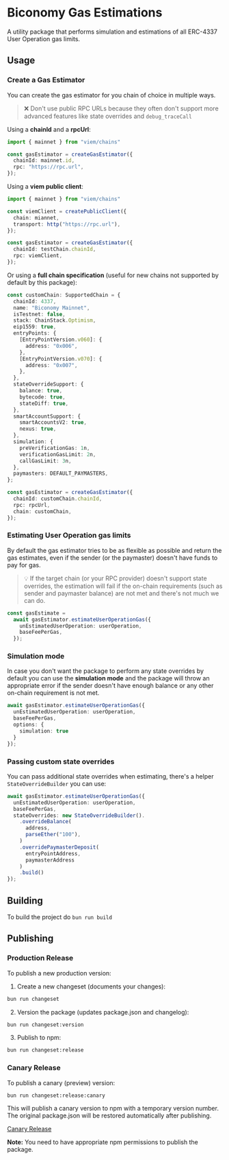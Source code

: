 # Biconomy Gas Estimations

A utility package that performs simulation and estimations of all ERC-4337 User Operation gas limits.

## Usage
### Create a Gas Estimator
You can create the gas estimator for you chain of choice in multiple ways.

> ❌ Don't use public RPC URLs because they often don't support more advanced features like state overrides and `debug_traceCall`

Using a **chainId** and a **rpcUrl**:
```ts
import { mainnet } from "viem/chains"

const gasEstimator = createGasEstimator({
  chainId: mainnet.id,
  rpc: "https://rpc.url",
});
```
Using a **viem public client**:
```ts
import { mainnet } from "viem/chains"

const viemClient = createPublicClient({
  chain: miannet,
  transport: http("https://rpc.url"),
});

const gasEstimator = createGasEstimator({
  chainId: testChain.chainId,
  rpc: viemClient,
});
```
Or using a **full chain specification** (useful for new chains not supported by default by this package):
```ts
const customChain: SupportedChain = {
  chainId: 4337,
  name: "Biconomy Mainnet",
  isTestnet: false,
  stack: ChainStack.Optimism,
  eip1559: true,
  entryPoints: {
    [EntryPointVersion.v060]: {
      address: "0x006",
    },
    [EntryPointVersion.v070]: {
      address: "0x007",
    },
  },
  stateOverrideSupport: {
    balance: true,
    bytecode: true,
    stateDiff: true,
  },
  smartAccountSupport: {
    smartAccountsV2: true,
    nexus: true,
  },
  simulation: {
    preVerificationGas: 1n,
    verificationGasLimit: 2n,
    callGasLimit: 3n,
  },
  paymasters: DEFAULT_PAYMASTERS,
};

const gasEstimator = createGasEstimator({
  chainId: customChain.chainId,
  rpc: rpcUrl,
  chain: customChain,
});
```
### Estimating User Operation gas limits

By default the gas estimator tries to be as flexible as possible and return the gas estimates, even if the sender (or the paymaster) doesn't have funds to pay for gas.

> 💡 If the target chain (or your RPC provider) doesn't support state overrides, the estimation will fail if the on-chain requirements (such as sender and paymaster balance) are not met and there's not much we can do.

```ts
const gasEstimate =
  await gasEstimator.estimateUserOperationGas({
    unEstimatedUserOperation: userOperation,
    baseFeePerGas,
  });
```

### Simulation mode
In case you don't want the package to perform any state overrides by default you can use the **simulation mode** and the package will throw an appropriate error if the sender doesn't have enough balance or any other on-chain requirement is not met.
```ts
await gasEstimator.estimateUserOperationGas({
  unEstimatedUserOperation: userOperation,
  baseFeePerGas,
  options: {
    simulation: true
  }
});
```
### Passing custom state overrides
You can pass additional state overrides when estimating, there's a helper `StateOverrideBuilder` you can use:
```ts
await gasEstimator.estimateUserOperationGas({
  unEstimatedUserOperation: userOperation,
  baseFeePerGas,
  stateOverrides: new StateOverrideBuilder().
    .overrideBalance(
      address,
      parseEther("100"),
    )
    .overridePaymasterDeposit(
      entryPointAddress,
      paymasterAddress
    )
    .build()
});
```

## Building 

To build the project do `bun run build`

## Publishing

### Production Release
To publish a new production version:

1. Create a new changeset (documents your changes):
```sh
bun run changeset
```

2. Version the package (updates package.json and changelog):
```sh
bun run changeset:version
```

3. Publish to npm:
```sh
bun run changeset:release
```

### Canary Release
To publish a canary (preview) version:
```sh
bun run changeset:release:canary
```

This will publish a canary version to npm with a temporary version number. The original package.json will be restored automatically after publishing.

[Canary Release](https://www.npmjs.com/package/@biconomy/gas-estimations-canary)

**Note:** You need to have appropriate npm permissions to publish the package.
